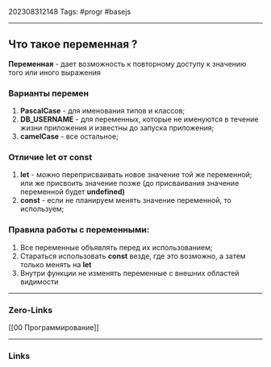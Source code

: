 202308312148
Tags: #progr #basejs

---
## Что такое переменная ?
 **Переменная** - дает возможность к повторному доступу к значению того или иного выражения
### Варианты перемен
1) **PascalCase** - для именования типов и классов; 
2) **DB_USERNAME** - для переменных, которые не именуются в течение жизни приложения и известны до запуска приложения; 
3) **camelCase** - все остальное;

### Отличие **let** от **const**
1) **let** - можно переприсваивать новое значение той же переменной; или же присвоить значение позже (до присваивания значение переменной будет **undefined)**
2) **const** - если не планируем менять значение переменной, то используем;

### Правила работы с переменными:
1. Все переменные объявлять перед их использованием;
2. Стараться использовать **const** везде, где это возможно, а затем только менять на **let**
3. Внутри функции не изменять переменные с внешних областей видимости
---
### Zero-Links
[[00 Программирование]]

---
### Links
